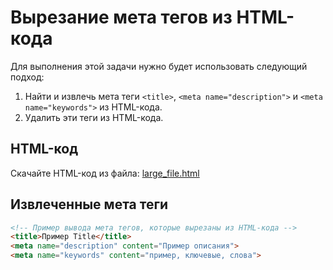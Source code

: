 # Вырезание мета тегов из HTML-кода

Для выполнения этой задачи нужно будет использовать следующий подход:

1. Найти и извлечь мета теги `<title>`, `<meta name="description">` и `<meta name="keywords">` из HTML-кода.
2. Удалить эти теги из HTML-кода.

## HTML-код

Скачайте HTML-код из файла: [large_file.html](https://github.com/sk4rp/large-html.git)

## Извлеченные мета теги

```html
<!-- Пример вывода мета тегов, которые вырезаны из HTML-кода -->
<title>Пример Title</title>
<meta name="description" content="Пример описания">
<meta name="keywords" content="пример, ключевые, слова">
